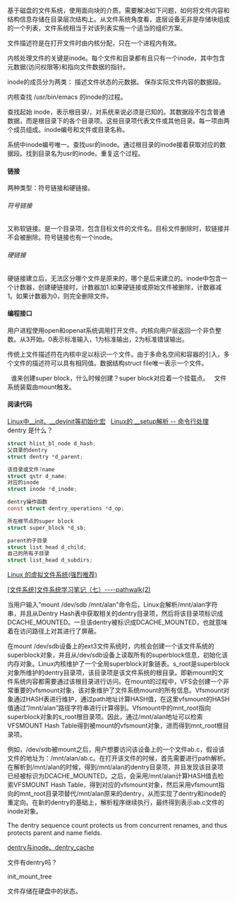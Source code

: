 基于磁盘的文件系统，使用面向块的介质。需要解决如下问题，如何将文件内容和结构信息存储在目录层次结构上。从文件系统角度看，底层设备无非是存储块组成的一个列表，文件系统相当于对该列表实施一个适当的组织方案。


文件描述符是在打开文件时由内核分配，只在一个进程内有效。

内核处理文件的关键是inode。每个文件和目录都有且只有一个inode，其中包含元数据(访问权限等)和指向文件数据的指针。

inode的成员分为两类：
描述文件状态的元数据。
保存实际文件内容的数据段。

内核查找 /usr/bin/emacs 的inode的过程。

查找起始 inode，表示根目录/，对系统来说必须是已知的。其数据段不包含普通数据，而是根目录下的各个目录项。这些目录项代表文件或其他目录。每一项由两个成员组成。inode编号和文件或目录名称。

系统中inode编号唯一。查找usr的inode。通过根目录的inode接着获取对应的数据段。找到目录名为usr的inode。重复这个过程。

#### 链接
两种类型：符号链接和硬链接。

###### 符号链接
又称软链接。是一个目录项，包含目标文件的文件名。目标文件删除时，软链接并不会被删除。符号链接也有一个inode。

###### 硬链接
硬链接建立后，无法区分哪个文件是原来的，哪个是后来建立的。inode中包含一个计数器，创建硬链接时，计数器加1.如果硬链接或原始文件被删除，计数器减1。如果计数器为0，则完全删除文件。

#### 编程接口
用户进程使用open和openat系统调用打开文件。内核向用户层返回一个非负整数。从3开始。0表示标准输入，1为标准输出，2为标准错误输出。

传统上文件描述符在内核中足以标识一个文件。由于多命名空间和容器的引入，多个文件的描述符可以具有相同值。数据结构struct file唯一表示一个文件。

 
谁来创建super block，什么时候创建？super block对应着一个挂载点。
 
文件系统装载由mount触发。

#### 阅读代码
[Linux中__init、__devinit等初始化宏](http://blog.csdn.net/yinwei520/article/details/6646933)
 
[Linux的 __setup解析 -- 命令行处理](http://blog.csdn.net/wh_19910525/article/details/42779943)
 
dentry 是什么？

```c
struct hlist_bl_node d_hash;
父目录的dentry
struct dentry *d_parent; 

该目录或文件?name
struct qstr d_name;
对应的inode
struct inode *d_inode;

dentry操作函数
const struct dentry_operations *d_op;

所在根节点的super block
struct super_block *d_sb;

parent的子目录
struct list_head d_child;
自己的所有子目录
struct list_head d_subdirs;
```
[Linux 的虚拟文件系统(强烈推荐)](http://blog.csdn.net/heikefangxian23/article/details/51579971)

[[文件系统]文件系统学习笔记（七）----pathwalk(2)](https://www.cnblogs.com/zhiliao112/p/4067844.html)


当用户输入”mount /dev/sdb /mnt/alan”命令后，Linux会解析/mnt/alan字符串，并且从Dentry Hash表中获取相关的dentry目录项，然后将该目录项标识成DCACHE_MOUNTED。一旦该dentry被标识成DCACHE_MOUNTED，也就意味着在访问路径上对其进行了屏蔽。
 
在mount /dev/sdb设备上的ext3文件系统时，内核会创建一个该文件系统的superblock对象，并且从/dev/sdb设备上读取所有的superblock信息，初始化该内存对象。Linux内核维护了一个全局superblock对象链表。s_root是superblock对象所维护的dentry目录项，该目录项是该文件系统的根目录。即新mount的文件系统内容都需要通过该根目录进行访问。在mount的过程中，VFS会创建一个非常重要的vfsmount对象，该对象维护了文件系统mount的所有信息。Vfsmount对象通过HASH表进行维护，通过path地址计算HASH值，在这里vfsmount的HASH值通过“/mnt/alan”路径字符串进行计算得到。Vfsmount中的mnt_root指向superblock对象的s_root根目录项。因此，通过/mnt/alan地址可以检索VFSMOUNT Hash Table得到被mount的vfsmount对象，进而得到mnt_root根目录项。
 
例如，/dev/sdb被mount之后，用户想要访问该设备上的一个文件ab.c，假设该文件的地址为：/mnt/alan/ab.c。在打开该文件的时候，首先需要进行path解析。在解析到/mnt/alan的时候，得到/mnt/alan的dentry目录项，并且发现该目录项已经被标识为DCACHE_MOUNTED。之后，会采用/mnt/alan计算HASH值去检索VFSMOUNT Hash Table，得到对应的vfsmount对象，然后采用vfsmount指向的mnt_root目录项替代/mnt/alan原来的dentry，从而实现了dentry和inode的重定向。在新的dentry的基础上，解析程序继续执行，最终得到表示ab.c文件的inode对象。


The dentry sequence count protects us from concurrent renames, and thus protects parent and name fields.
   
[dentry与inode、dentry_cache](http://blog.chinaunix.net/uid-30226-id-2441814.html)

文件有dentry吗？


init_mount_tree

文件存储在硬盘中的状态。
